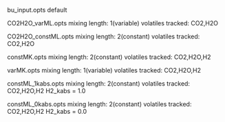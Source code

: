 bu_input.opts
default 

CO2H2O_varML.opts
mixing length: 1(variable)
volatiles tracked: CO2,H2O

CO2H2O_constML.opts 
mixing length: 2(constant)
volatiles tracked: CO2,H2O

constMK.opts
mixing length: 2(constant)
volatiles tracked: CO2,H2O,H2

varMK.opts
mixing length: 1(variable)
volatiles tracked: CO2,H2O,H2

constML_1kabs.opts 
mixing length: 2(constant)
volatiles tracked: CO2,H2O,H2
H2_kabs = 1.0

constML_0kabs.opts 
mixing length: 2(constant)
volatiles tracked: CO2,H2O,H2
H2_kabs = 0.0